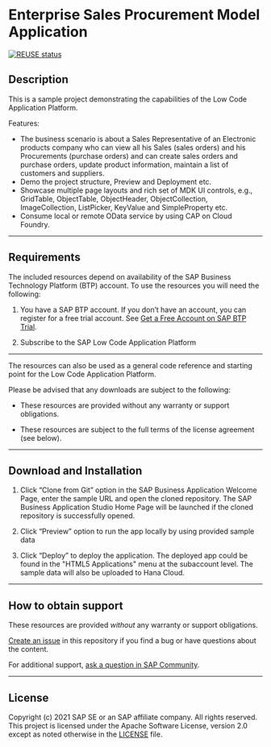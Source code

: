 # Enterprise Sales Procurement Model Application

[![REUSE status](https://api.reuse.software/badge/github.com/SAP-samples/btp-lcnc-espm)](https://api.reuse.software/info/github.com/SAP-samples/btp-lcnc-espm)

## Description

This is a sample project demonstrating the capabilities of the Low Code Application Platform.

Features:

- The business scenario is about a Sales Representative of an Electronic products company who can view all his Sales (sales orders) and his Procurements (purchase orders) and can create sales orders and purchase orders, update product information, maintain a list of customers and suppliers.
- Demo the project structure, Preview and Deployment etc.
- Showcase multiple page layouts and rich set of MDK UI controls, e.g., GridTable, ObjectTable, ObjectHeader, ObjectCollection, ImageCollection, ListPicker, KeyValue and SimpleProperty etc.
- Consume local or remote OData service by using CAP on Cloud Foundry.

***

## Requirements

The included resources depend on availability of the SAP Business Technology Platform (BTP) account. To use the resources you will need the following:
1. You have a SAP BTP account. If you don’t have an account, you can register for a free trial account.
	See [Get a Free Account on SAP BTP Trial](https://www.sap.com/developer/tutorials/hcp-create-trial-account.html).

2. Subscribe to the SAP Low Code Application Platform

***

The resources can also be used as a general code reference and starting point for the Low Code Application Platform.

Please be advised that any downloads are subject to the following:

* These resources are provided without any warranty or support obligations.

* These resources are subject to the full terms of the license agreement (see below).

***

## Download and Installation

1. Click “Clone from Git” option in the SAP Business Application Welcome Page, enter the sample URL and open the cloned repository. The SAP Business Application Studio Home Page will be launched if the cloned repository is successfully opened.

2. Click “Preview” option to run the app locally by using provided sample data

3. Click “Deploy” to deploy the application. The deployed app could be found in the "HTML5 Applications" menu at the subaccount level. The sample data will also be uploaded to Hana Cloud.

***

## How to obtain support

These resources are provided *without* any warranty or support obligations.

[Create an issue](https://github.com/SAP-samples/btp-lcnc-espm/issues) in this repository if you find a bug or have questions about the content. 

For additional support, [ask a question in SAP Community](https://answers.sap.com/questions/ask.html). 

***

## License
Copyright (c) 2021 SAP SE or an SAP affiliate company. All rights reserved. This project is licensed under the Apache Software License, version 2.0 except as noted otherwise in the [LICENSE](LICENSES/Apache-2.0.txt) file.
